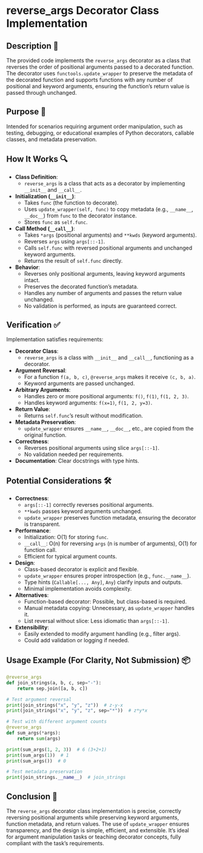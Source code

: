# reverse_args Decorator Class Implementation

## Description 📝

The provided code implements the `reverse_args` decorator as a class that reverses the order of positional arguments passed to a decorated function.
The decorator uses `functools.update_wrapper` to preserve the metadata of the decorated function and supports functions with any number of positional and keyword arguments, ensuring the function’s return value is passed through unchanged.

## Purpose 🎯

Intended for scenarios requiring argument order manipulation, such as testing, debugging, or educational examples of Python decorators, callable classes, and metadata preservation.

## How It Works 🔍

-   **Class Definition**:
    -   `reverse_args` is a class that acts as a decorator by implementing `__init__` and `__call__`.
-   **Initialization (`__init__`)**:
    -   Takes `func` (the function to decorate).
    -   Uses `update_wrapper(self, func)` to copy metadata (e.g., `__name__`, `__doc__`) from `func` to the decorator instance.
    -   Stores `func` as `self.func`.
-   **Call Method (`__call__`)**:
    -   Takes `*args` (positional arguments) and `**kwds` (keyword arguments).
    -   Reverses `args` using `args[::-1]`.
    -   Calls `self.func` with reversed positional arguments and unchanged keyword arguments.
    -   Returns the result of `self.func` directly.
-   **Behavior**:
    -   Reverses only positional arguments, leaving keyword arguments intact.
    -   Preserves the decorated function’s metadata.
    -   Handles any number of arguments and passes the return value unchanged.
    -   No validation is performed, as inputs are guaranteed correct.

## Verification ✅

Implementation satisfies requirements:

-   **Decorator Class**:
    -   `reverse_args` is a class with `__init__` and `__call__`, functioning as a decorator.
-   **Argument Reversal**:
    -   For a function `f(a, b, c)`, `@reverse_args` makes it receive `(c, b, a)`.
    -   Keyword arguments are passed unchanged.
-   **Arbitrary Arguments**:
    -   Handles zero or more positional arguments: `f()`, `f(1)`, `f(1, 2, 3)`.
    -   Handles keyword arguments: `f(x=1)`, `f(1, 2, y=3)`.
-   **Return Value**:
    -   Returns `self.func`’s result without modification.
-   **Metadata Preservation**:
    -   `update_wrapper` ensures `__name__`, `__doc__`, etc., are copied from the original function.
-   **Correctness**:
    -   Reverses positional arguments using slice `args[::-1]`.
    -   No validation needed per requirements.
-   **Documentation**: Clear docstrings with type hints.

## Potential Considerations 🛠️

-   **Correctness**:
    -   `args[::-1]` correctly reverses positional arguments.
    -   `**kwds` passes keyword arguments unchanged.
    -   `update_wrapper` preserves function metadata, ensuring the decorator is transparent.
-   **Performance**:
    -   Initialization: O(1) for storing `func`.
    -   `__call__`: O(n) for reversing `args` (n is number of arguments), O(1) for function call.
    -   Efficient for typical argument counts.
-   **Design**:
    -   Class-based decorator is explicit and flexible.
    -   `update_wrapper` ensures proper introspection (e.g., `func.__name__`).
    -   Type hints (`Callable[..., Any]`, `Any`) clarify inputs and outputs.
    -   Minimal implementation avoids complexity.
-   **Alternatives**:
    -   Function-based decorator: Possible, but class-based is required.
    -   Manual metadata copying: Unnecessary, as `update_wrapper` handles it.
    -   List reversal without slice: Less idiomatic than `args[::-1]`.
-   **Extensibility**:
    -   Easily extended to modify argument handling (e.g., filter args).
    -   Could add validation or logging if needed.

## Usage Example (For Clarity, Not Submission) 📦

```python
@reverse_args
def join_strings(a, b, c, sep="-"):
    return sep.join([a, b, c])

# Test argument reversal
print(join_strings("x", "y", "z"))  # z-y-x
print(join_strings("x", "y", "z", sep="*"))  # z*y*x

# Test with different argument counts
@reverse_args
def sum_args(*args):
    return sum(args)

print(sum_args(1, 2, 3))  # 6 (3+2+1)
print(sum_args(1))  # 1
print(sum_args())  # 0

# Test metadata preservation
print(join_strings.__name__)  # join_strings
```

## Conclusion 🚀

The `reverse_args` decorator class implementation is precise, correctly reversing positional arguments while preserving keyword arguments, function metadata, and return values. The use of `update_wrapper` ensures transparency, and the design is simple, efficient, and extensible. It’s ideal for argument manipulation tasks or teaching decorator concepts, fully compliant with the task’s requirements.
